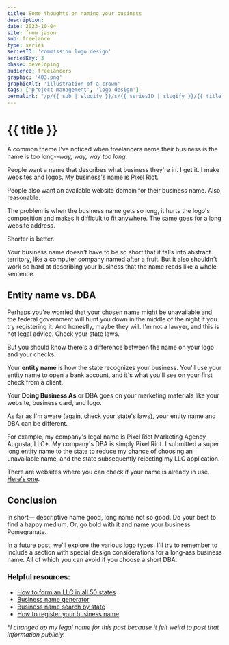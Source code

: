 ```yaml
---
title: Some thoughts on naming your business
description: 
date: 2023-10-04
site: from jason
sub: freelance
type: series
seriesID: 'commission logo design'
seriesKey: 3
phase: developing
audience: freelancers
graphic: '403.png'
graphicAlt: 'illustration of a crown'
tags: ['project management', 'logo design']
permalink: "/p/{{ sub | slugify }}/s/{{ seriesID | slugify }}/{{ title | slugify }}.html"
---
```

# {{ title }}

A common theme I've noticed when freelancers name their business is the name is too long--*way, way, way too long*.

People want a name that describes what business they're in. I get it. I make websites and logos. My business's name is Pixel Riot.

People also want an available website domain for their business name. Also, reasonable.

The problem is when the business name gets so long, it hurts the logo's composition and makes it difficult to fit anywhere. The same goes for a long website address.

Shorter is better.

Your business name doesn't have to be so short that it falls into abstract territory, like a computer company named after a fruit. But it also shouldn't work so hard at describing your business that the name reads like a whole sentence.

## Entity name vs. DBA

Perhaps you're worried that your chosen name might be unavailable and the federal government will hunt you down in the middle of the night if you try registering it. And honestly, maybe they will. I'm not a lawyer, and this is not legal advice. Check your state laws.

But you should know there's a difference between the name on your logo and your checks.

Your **entity name** is how the state recognizes your business. You'll use your entity name to open a bank account, and it's what you'll see on your first check from a client.

Your **Doing Business As** or DBA goes on your marketing materials like your website, business card, and logo.

As far as I'm aware (again, check your state's laws), your entity name and DBA can be different.

For example, my company's legal name is Pixel Riot Marketing Agency Augusta, LLC*. My company's DBA is simply Pixel Riot. I submitted a super long entity name to the state to reduce my chance of choosing an unavailable name, and the state subsequently rejecting my LLC application.

There are websites where you can check if your name is already in use. [Here's one](https://www.northwestregisteredagent.com/start-a-business/secretary-of-state). 

## Conclusion

In short— descriptive name good, long name not so good. Do your best to find a happy medium. Or, go bold with it and name your business Pomegranate.

In a future post, we'll explore the various logo types. I'll try to remember to include a section with special design considerations for a long-ass business name. All of which you can avoid if you choose a short DBA.

### Helpful resources:

+ [How to form an LLC in all 50 states](https://www.llcuniversity.com/how-to-start-an-llc)
+ [Business name generator](https://namelix.com/)
+ [Business name search by state](https://www.northwestregisteredagent.com/start-a-business/secretary-of-state)
+ [How to register your business name](https://www.sba.gov/business-guide/launch-your-business/choose-your-business-name)

*_I changed up my legal name for this post because it felt weird to post that information publicly._
